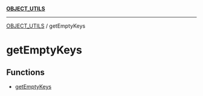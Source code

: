 [**OBJECT_UTILS**](../README.md)

***

[OBJECT_UTILS](../README.md) / getEmptyKeys

# getEmptyKeys

## Functions

- [getEmptyKeys](functions/getEmptyKeys.md)
